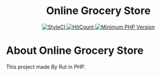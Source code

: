 <h1 align="center">Online Grocery Store</h1>
<p align="center">
    <a href="https://github.styleci.io/repos/299347824">
        <img alt="StyleCI" src="https://github.styleci.io/repos/299347824/shield">
    </a>
    <a href="http://hits.dwyl.com/gaurangkumar/Online-Grocery-Store" target="_blank">
        <img alt="HitCount" src="http://hits.dwyl.com/gaurangkumar/Online-Grocery-Store.svg">
    </a>
    <a href="http://php.net/" target="_blank">
        <img alt="Minimum PHP Version" src="https://img.shields.io/badge/php-%3E%3D%205.6-ee4499.svg?style=flat-plastic">
    </a>
</p>

# About Online Grocery Store

This project made By Rut  in PHP.
